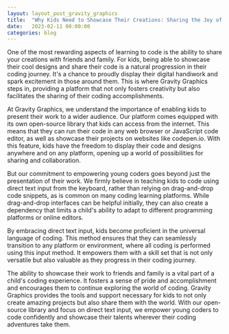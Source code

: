 ```yaml
---
layout: layout_post_gravity_graphics
title:  "Why Kids Need to Showcase Their Creations: Sharing the Joy of Coding"
date:   2023-02-11 00:00:00
categories: blog
---
```

One of the most rewarding aspects of learning to code is the ability to share your creations with friends and family. For kids, being able to showcase their cool designs and share their code is a natural progression in their coding journey. It's a chance to proudly display their digital handiwork and spark excitement in those around them. This is where Gravity Graphics steps in, providing a platform that not only fosters creativity but also facilitates the sharing of their coding accomplishments.

At Gravity Graphics, we understand the importance of enabling kids to present their work to a wider audience. Our platform comes equipped with its own open-source library that kids can access from the internet. This means that they can run their code in any web browser or JavaScript code editor, as well as showcase their projects on websites like codepen.io. With this feature, kids have the freedom to display their code and designs anywhere and on any platform, opening up a world of possibilities for sharing and collaboration.

But our commitment to empowering young coders goes beyond just the presentation of their work. We firmly believe in teaching kids to code using direct text input from the keyboard, rather than relying on drag-and-drop code snippets, as is common on many coding learning platforms. While drag-and-drop interfaces can be helpful initially, they can also create a dependency that limits a child's ability to adapt to different programming platforms or online editors.

By embracing direct text input, kids become proficient in the universal language of coding. This method ensures that they can seamlessly transition to any platform or environment, where all coding is performed using this input method. It empowers them with a skill set that is not only versatile but also valuable as they progress in their coding journey.

The ability to showcase their work to friends and family is a vital part of a child's coding experience. It fosters a sense of pride and accomplishment and encourages them to continue exploring the world of coding. Gravity Graphics provides the tools and support necessary for kids to not only create amazing projects but also share them with the world. With our open-source library and focus on direct text input, we empower young coders to code confidently and showcase their talents wherever their coding adventures take them.